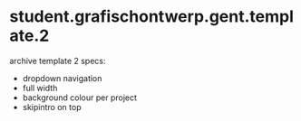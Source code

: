 # student.grafischontwerp.gent.template.2
 archive template 2
 specs:
 - dropdown navigation
 - full width
 - background colour per project
 - skipintro on top
 
